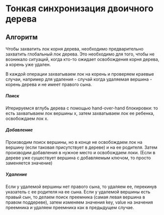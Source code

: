 # Тонкая синхронизация двоичного дерева

## Алгоритм

Чтобы захватить лок корня дерева, необходимо предварительно захватить глобальный лок дерева. Это необходимо
для того, чтобы не возникало ситуаций, когда кто-то ожидает освобождения корня дерева, а корень уже удален.

В каждой операции захватываем лок на корень и проверяем краевые случаи, например для удаления - случай когда удаляемая вершина - корень дерева и не имеет правого сына.

##### Поиск 
Итерируемся вглубь дерева с помощью hand-over-hand блокировки: то есть захватываем лок вершины x, затем захватываем лок ее ребенка, освобождаем лок x.

##### Добавление
Производим поиск вершины, но в конце не освобождаем лок на вершину (если таковая присутствует в дереве) и на ее родителя. Затем производим добавления в нужное место и освобождаем локи. (Если в дереве уже существует вершина с добавляемым ключом, то просто заменяется значение)

##### Удаление
Если у удалемой вершины нет правого сына, то удаляем ее, перекинув указатель с ее родителя на ее сына.
Если у удалемой вершины есть правый сын, то делаем поиск преемника (самая левая вершина в правом поддереве), затем изменяем значения key, value на значения преемника и удаляем преемника как в предыдущем случае.
